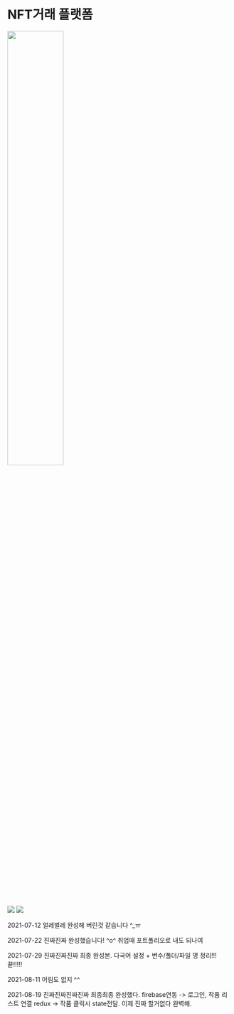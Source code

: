 # NFT거래 플랫폼
<img src = "https://user-images.githubusercontent.com/52521457/124526071-8e325780-de3c-11eb-9d07-c782d74710a9.jpg"  width="50%" height="50%">  
<p>
<img src="https://img.shields.io/badge/JavaScript-yellow?style=flat-square&logo=JavaScript"/>
<img src="https://img.shields.io/badge/React--Native-0.64.2-blue?style=flat-square&logo=React"/>

2021-07-12 얼레벌레 완성해 버린것 같습니다 ^_ㅠ  

2021-07-22 진짜진짜 완성했습니다! ^o^ 취업때 포트폴리오로 내도 되나여

2021-07-29 진짜진짜진짜 최종 완성본. 다국어 설정 + 변수/폴더/파일 명 정리!!! 끝!!!!!   

2021-08-11 어림도 없지 ^^

2021-08-19 진짜진짜진짜진짜 최종최종 완성했다. firebase연동 -> 로그인, 작품 리스트 연결 redux -> 작품 클릭시 state전달. 이제 진짜 할거없다 완벽해.
